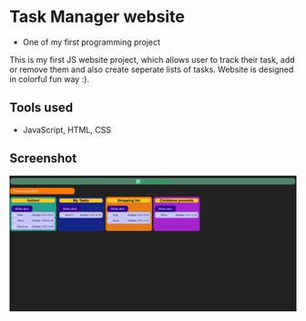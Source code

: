 # Task Manager website
- One of my first programming project

This is my first JS website project, which allows user to track their task, add or remove them and also create seperate lists of tasks. Website is designed in colorful fun way :).


## Tools used
- JavaScript, HTML, CSS


## Screenshot
![Screenshot](assets/screenshot.png)
